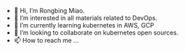 - 👋 Hi, I’m Rongbing Miao.
- 👀 I’m interested in all materials related to DevOps.
- 🌱 I’m currently learning kubernetes in AWS, GCP
- 💞️ I’m looking to collaborate on kubernetes open sources.
- 📫 How to reach me ...

<!---
rbmiao/rbmiao is a ✨ special ✨ repository because its `README.md` (this file) appears on your GitHub profile.
You can click the Preview link to take a look at your changes.
--->
